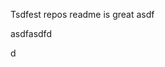 Tsdfest repos readme is great asdf







asdfasdfd




d




















































































































































































